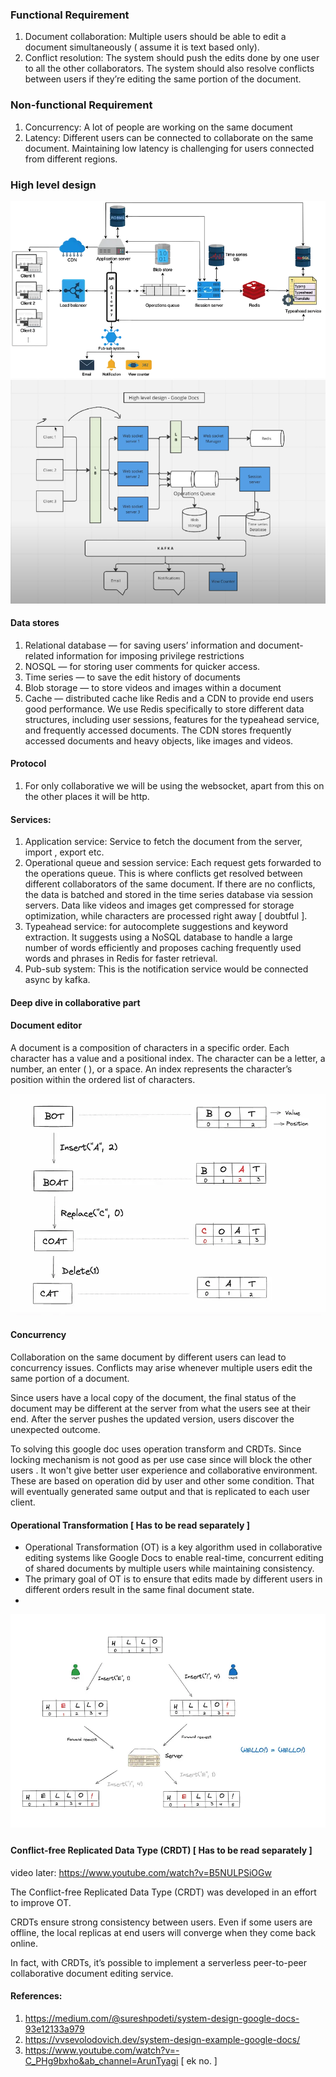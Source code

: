 ### Functional Requirement
1. Document collaboration: Multiple users should be able to edit a document simultaneously ( assume it is text based only).
2. Conflict resolution: The system should push the edits done by one user to all the other collaborators. The system should also resolve conflicts between users if they’re editing the same portion of the document.

### Non-functional Requirement
1. Concurrency: A lot of people are working on the same document 
2. Latency: Different users can be connected to collaborate on the same document. Maintaining low latency is challenging for users connected from different regions.

### High level design
![alt_text](./images/img.png)
![alt_text](./images/img_4.png)
#### Data stores
1. Relational database — for saving users’ information and document-related information for imposing privilege restrictions
2. NOSQL — for storing user comments for quicker access.
3. Time series — to save the edit history of documents
4. Blob storage — to store videos and images within a document
5. Cache — distributed cache like Redis and a CDN to provide end users good performance. We use Redis specifically to store different data structures, including user sessions, features for the typeahead service, and frequently accessed documents. The CDN stores frequently accessed documents and heavy objects, like images and videos.

#### Protocol

1. For only collaborative we will be using the websocket, apart from this on the other places it will be http.

#### Services:

1. Application service:  Service to fetch the document from the server, import , export etc. 
2. Operational queue and session service: Each request gets forwarded to the operations queue. This is where conflicts get resolved between different collaborators of the same document. If there are no conflicts, the data is batched and stored in the time series database via session servers. Data like videos and images get compressed for storage optimization, while characters are processed right away [ doubtful ].
3. Typeahead service:  for autocomplete suggestions and keyword extraction. It suggests using a NoSQL database to handle a large number of words efficiently and proposes caching frequently used words and phrases in Redis for faster retrieval.
4. Pub-sub system:  This is the notification service would be connected async by kafka.

#### Deep dive in collaborative part

#### Document editor

A document is a composition of characters in a specific order. Each character has a value and a positional index. The character can be a letter, a number, an enter (
), or a space. An index represents the character’s position within the ordered list of characters.

![alt_text](./images/img_2.png)


#### Concurrency

Collaboration on the same document by different users can lead to concurrency issues. Conflicts may arise whenever multiple users edit the same portion of a document.

Since users have a local copy of the document, the final status of the document may be different at the server from what the users see at their end. After the server pushes the updated version, users discover the unexpected outcome.

To solving this google doc uses operation transform and CRDTs. Since locking mechanism is not good as per use case since will block the other users . It won't give better user experience and collaborative environment.
These are based on operation did by user and other some condition. That will eventually generated same output and that is replicated to each user client.

#### Operational Transformation [ Has to be read separately ]

- Operational Transformation (OT) is a key algorithm used in collaborative editing systems like Google Docs to enable real-time, concurrent editing of shared documents by multiple users while maintaining consistency.
- The primary goal of OT is to ensure that edits made by different users in different orders result in the same final document state.
- 

![alt_text](./images/img_3.png)


#### Conflict-free Replicated Data Type (CRDT) [ Has to be read separately ] 
video later: https://www.youtube.com/watch?v=B5NULPSiOGw

The Conflict-free Replicated Data Type (CRDT) was developed in an effort to improve OT. 

CRDTs ensure strong consistency between users. Even if some users are offline, the local replicas at end users will converge when they come back online.

In fact, with CRDTs, it’s possible to implement a serverless peer-to-peer collaborative document editing service.



#### References:

1. https://medium.com/@sureshpodeti/system-design-google-docs-93e12133a979
2. https://vvsevolodovich.dev/system-design-example-google-docs/
3. https://www.youtube.com/watch?v=-C_PHg9bxho&ab_channel=ArunTyagi  [ ek no. ]